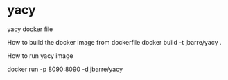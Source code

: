 # yacy
yacy docker file

How to build the docker image from dockerfile
docker build -t jbarre/yacy .

How to run yacy image

docker run -p 8090:8090 -d  jbarre/yacy
